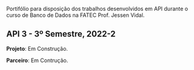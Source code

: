 Portifólio para disposição dos trabalhos desenvolvidos em API durante o curso de Banco de Dados na FATEC Prof. Jessen Vidal.

## API 3 - 3º Semestre, 2022-2
**Projeto**: Em Construção.

**Parceiro**: Em Contrução.
